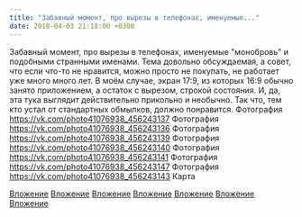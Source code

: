 ```yaml
---
title: "Забавный момент, про вырезы в телефонах, именуемые..."
date: 2018-04-03 21:18:00 +0300
---
```


Забавный момент, про вырезы в телефонах, именуемые "монобровь" и подобными странными именами. Тема довольно обсуждаемая, а совет, что если что-то не нравится, можно просто не покупать, не работает уже много много лет. В моём случае, экран 17:9, из которых 16:9 обычно занято приложением, а остаток с вырезом, строкой состояния. И, да, эта тука выглядит действительно прикольно и необычно. Так что, тем кто устал от стандартных обмылков, должно понравится.
Фотография
<a class="vk-attach" href="https://vk.com/photo41076938_456243137">https://vk.com/photo41076938_456243137</a>
Фотография
<a class="vk-attach" href="https://vk.com/photo41076938_456243136">https://vk.com/photo41076938_456243136</a>
Фотография
<a class="vk-attach" href="https://vk.com/photo41076938_456243139">https://vk.com/photo41076938_456243139</a>
Фотография
<a class="vk-attach" href="https://vk.com/photo41076938_456243140">https://vk.com/photo41076938_456243140</a>
Фотография
<a class="vk-attach" href="https://vk.com/photo41076938_456243141">https://vk.com/photo41076938_456243141</a>
Фотография
<a class="vk-attach" href="https://vk.com/photo41076938_456243147">https://vk.com/photo41076938_456243147</a>
Фотография
<a class="vk-attach" href="https://vk.com/photo41076938_456243143">https://vk.com/photo41076938_456243143</a>
Карта

<a class="vk-attach" href="https://vk.com/photo41076938_456243137">Вложение</a>
<a class="vk-attach" href="https://vk.com/photo41076938_456243136">Вложение</a>
<a class="vk-attach" href="https://vk.com/photo41076938_456243139">Вложение</a>
<a class="vk-attach" href="https://vk.com/photo41076938_456243140">Вложение</a>
<a class="vk-attach" href="https://vk.com/photo41076938_456243141">Вложение</a>
<a class="vk-attach" href="https://vk.com/photo41076938_456243147">Вложение</a>
<a class="vk-attach" href="https://vk.com/photo41076938_456243143">Вложение</a>
